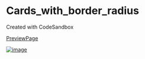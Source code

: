 # Cards_with_border_radius
Created with CodeSandbox

[PreviewPage](blog.kuyin.asia)

[![image](https://github.com/user-attachments/assets/45252d7e-8079-49c9-ac68-2d3550165d64)](blog.kuyin.asia)


